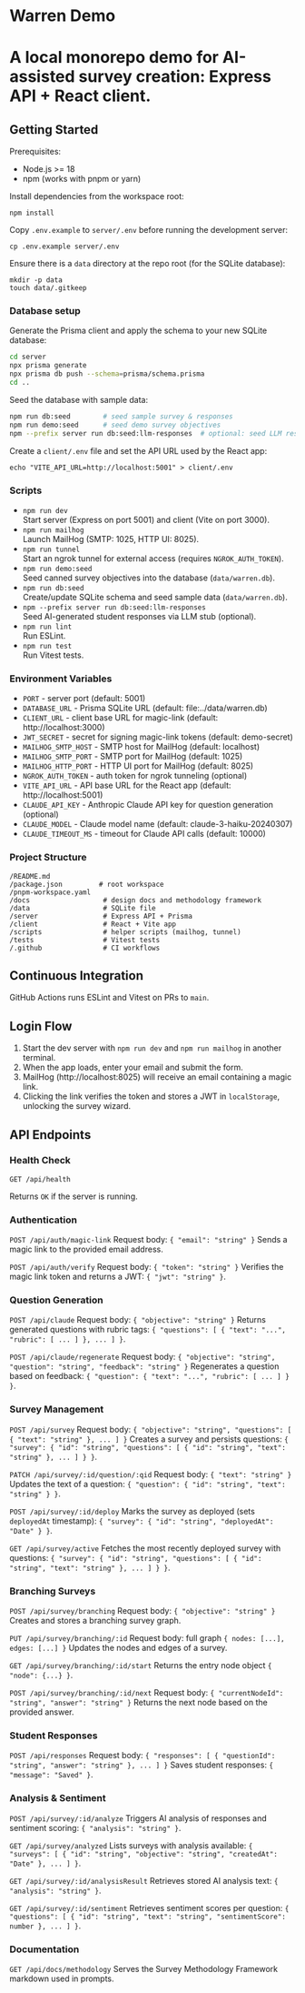 # Warren Demo

# A local monorepo demo for AI-assisted survey creation: Express API + React client.

## Getting Started

Prerequisites:
- Node.js >= 18
- npm (works with pnpm or yarn)

Install dependencies from the workspace root:
```
npm install
```

Copy `.env.example` to `server/.env` before running the development server:
```
cp .env.example server/.env
```

Ensure there is a `data` directory at the repo root (for the SQLite database):
```
mkdir -p data
touch data/.gitkeep
```

### Database setup

Generate the Prisma client and apply the schema to your new SQLite database:
```bash
cd server
npx prisma generate
npx prisma db push --schema=prisma/schema.prisma
cd ..
```

Seed the database with sample data:
```bash
npm run db:seed        # seed sample survey & responses
npm run demo:seed      # seed demo survey objectives
npm --prefix server run db:seed:llm-responses  # optional: seed LLM responses
```

Create a `client/.env` file and set the API URL used by the React app:

```
echo "VITE_API_URL=http://localhost:5001" > client/.env
```

### Scripts
- `npm run dev`  
  Start server (Express on port 5001) and client (Vite on port 3000).
- `npm run mailhog`  
  Launch MailHog (SMTP: 1025, HTTP UI: 8025).
- `npm run tunnel`  
  Start an ngrok tunnel for external access (requires `NGROK_AUTH_TOKEN`).
- `npm run demo:seed`  
  Seed canned survey objectives into the database (`data/warren.db`).
- `npm run db:seed`  
  Create/update SQLite schema and seed sample data (`data/warren.db`).
- `npm --prefix server run db:seed:llm-responses`  
  Seed AI-generated student responses via LLM stub (optional).
- `npm run lint`  
  Run ESLint.
- `npm run test`  
  Run Vitest tests.

### Environment Variables
- `PORT`  - server port (default: 5001)
- `DATABASE_URL`  - Prisma SQLite URL (default: file:../data/warren.db)
- `CLIENT_URL`  - client base URL for magic-link (default: http://localhost:3000)
- `JWT_SECRET` - secret for signing magic-link tokens (default: demo-secret)
- `MAILHOG_SMTP_HOST` - SMTP host for MailHog (default: localhost)
- `MAILHOG_SMTP_PORT` - SMTP port for MailHog (default: 1025)
- `MAILHOG_HTTP_PORT` - HTTP UI port for MailHog (default: 8025)
- `NGROK_AUTH_TOKEN` - auth token for ngrok tunneling (optional)
- `VITE_API_URL` - API base URL for the React app (default: http://localhost:5001)
- `CLAUDE_API_KEY` - Anthropic Claude API key for question generation (optional)
- `CLAUDE_MODEL` - Claude model name (default: claude-3-haiku-20240307)
- `CLAUDE_TIMEOUT_MS` - timeout for Claude API calls (default: 10000)

### Project Structure
```
/README.md
/package.json         # root workspace
/pnpm-workspace.yaml
/docs                  # design docs and methodology framework
/data                  # SQLite file
/server                # Express API + Prisma
/client                # React + Vite app
/scripts               # helper scripts (mailhog, tunnel)
/tests                 # Vitest tests
/.github               # CI workflows
```

## Continuous Integration
GitHub Actions runs ESLint and Vitest on PRs to `main`.

## Login Flow
1. Start the dev server with `npm run dev` and `npm run mailhog` in another terminal.
2. When the app loads, enter your email and submit the form.
3. MailHog (http://localhost:8025) will receive an email containing a magic link.
4. Clicking the link verifies the token and stores a JWT in `localStorage`, unlocking the survey wizard.

## API Endpoints

### Health Check

`GET /api/health`

Returns `OK` if the server is running.

### Authentication

`POST /api/auth/magic-link`
Request body: `{ "email": "string" }`
Sends a magic link to the provided email address.

`POST /api/auth/verify`
Request body: `{ "token": "string" }`
Verifies the magic link token and returns a JWT: `{ "jwt": "string" }`.

### Question Generation

`POST /api/claude`
Request body: `{ "objective": "string" }`
Returns generated questions with rubric tags: `{ "questions": [ { "text": "...", "rubric": [ ... ] }, ... ] }`.

`POST /api/claude/regenerate`
Request body: `{ "objective": "string", "question": "string", "feedback": "string" }`
Regenerates a question based on feedback: `{ "question": { "text": "...", "rubric": [ ... ] } }`.

### Survey Management

`POST /api/survey`
Request body: `{ "objective": "string", "questions": [ { "text": "string" }, ... ] }`
Creates a survey and persists questions: `{ "survey": { "id": "string", "questions": [ { "id": "string", "text": "string" }, ... ] } }`.

`PATCH /api/survey/:id/question/:qid`
Request body: `{ "text": "string" }`
Updates the text of a question: `{ "question": { "id": "string", "text": "string" } }`.

`POST /api/survey/:id/deploy`
Marks the survey as deployed (sets `deployedAt` timestamp): `{ "survey": { "id": "string", "deployedAt": "Date" } }`.

`GET /api/survey/active`
Fetches the most recently deployed survey with questions: `{ "survey": { "id": "string", "questions": [ { "id": "string", "text": "string" }, ... ] } }`.

### Branching Surveys

`POST /api/survey/branching`
Request body: `{ "objective": "string" }`
Creates and stores a branching survey graph.

`PUT /api/survey/branching/:id`
Request body: full graph `{ nodes: [...], edges: [...] }`
Updates the nodes and edges of a survey.

`GET /api/survey/branching/:id/start`
Returns the entry node object `{ "node": {...} }`.

`POST /api/survey/branching/:id/next`
Request body: `{ "currentNodeId": "string", "answer": "string" }`
Returns the next node based on the provided answer.

### Student Responses

`POST /api/responses`
Request body: `{ "responses": [ { "questionId": "string", "answer": "string" }, ... ] }`
Saves student responses: `{ "message": "Saved" }`.

### Analysis & Sentiment

`POST /api/survey/:id/analyze`
Triggers AI analysis of responses and sentiment scoring: `{ "analysis": "string" }`.

`GET /api/survey/analyzed`
Lists surveys with analysis available: `{ "surveys": [ { "id": "string", "objective": "string", "createdAt": "Date" }, ... ] }`.

`GET /api/survey/:id/analysisResult`
Retrieves stored AI analysis text: `{ "analysis": "string" }`.

`GET /api/survey/:id/sentiment`
Retrieves sentiment scores per question: `{ "questions": [ { "id": "string", "text": "string", "sentimentScore": number }, ... ] }`.

### Documentation

`GET /api/docs/methodology`
Serves the Survey Methodology Framework markdown used in prompts.
